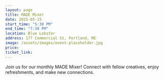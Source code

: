 ```yaml
---
layout: page
title: MADE Mixer
date: 2025-05-15
start_time: "5:30 PM"
end_time: "7:30 PM"
location: Blue Lobster
address: 177 Commercial St, Portland, ME
image: /assets/images/event-placeholder.jpg
price: 
ticket_link: 
---
```


Join us for our monthly MADE Mixer! Connect with fellow creatives, enjoy refreshments, and make new connections.

